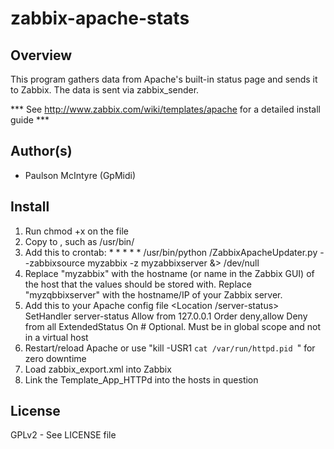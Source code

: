 zabbix-apache-stats
===================

Overview
--------
This program gathers data from Apache's 
built-in status page and sends it to 
Zabbix. The data is sent via zabbix_sender.

*** See http://www.zabbix.com/wiki/templates/apache for a detailed install guide *** 

Author(s)
--------
* Paulson McIntyre (GpMidi)

Install
--------
 1. Run chmod +x on the file
 2. Copy to <some location>, such as /usr/bin/
 3. Add this to crontab: 
        * * * * * /usr/bin/python <some location>/ZabbixApacheUpdater.py --zabbixsource myzabbix -z myzabbixserver &> /dev/null
 4. Replace "myzabbix" with the hostname (or name in the Zabbix GUI) 
of the host that the values should be stored with. Replace "myzqbbixserver" 
with the hostname/IP of your Zabbix server. 
 5. Add this to your Apache config file
        <Location /server-status>
                SetHandler server-status
                Allow from 127.0.0.1
                Order deny,allow
                Deny from all
        </Location>
        ExtendedStatus On # Optional. Must be in global scope and not in a virtual host
 6. Restart/reload Apache or use "kill -USR1 `cat /var/run/httpd.pid `" for zero downtime
 7. Load zabbix_export.xml into Zabbix
 8. Link the Template_App_HTTPd into the hosts in question

License
--------
GPLv2 - See LICENSE file
